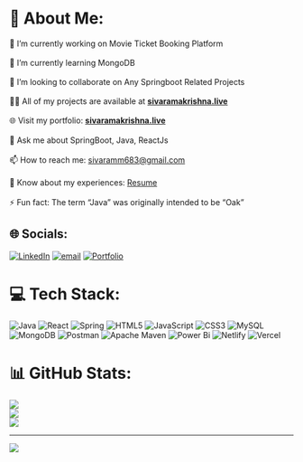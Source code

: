 # 💫 About Me:
🔭 I’m currently working on Movie Ticket Booking Platform<br><br>🌱 I’m currently learning MongoDB<br><br>👯 I’m looking to collaborate on Any Springboot Related Projects<br><br>👨‍💻 All of my projects are available at [**sivaramakrishna.live**](https://sivaramakrishna.live/)<br><br>🌐 Visit my portfolio: [**sivaramakrishna.live**](https://sivaramakrishna.live/)<br><br>💬 Ask me about SpringBoot, Java, ReactJs<br><br>📫 How to reach me: sivaramm683@gmail.com<br><br>📄 Know about my experiences: [Resume](https://drive.google.com/file/d/1G-1s91FuXkBRh1h7eZhHst6FAWjnGrMt/view?usp=sharing)<br><br>⚡ Fun fact: The term “Java” was originally intended to be “Oak”

## 🌐 Socials:
[![LinkedIn](https://img.shields.io/badge/LinkedIn-%230077B5.svg?logo=linkedin&logoColor=white)](https://linkedin.com/in/siva-rama-krishna-mandalaneni) 
[![email](https://img.shields.io/badge/Email-D14836?logo=gmail&logoColor=white)](mailto:mandalaneni.sivaramakrishna@gmail.com) 
[![Portfolio](https://img.shields.io/badge/Portfolio-000000?style=for-the-badge&logo=About.me&logoColor=white)](https://sivaramakrishna.live/)

# 💻 Tech Stack:
![Java](https://img.shields.io/badge/java-%23ED8B00.svg?style=for-the-badge&logo=openjdk&logoColor=white)
![React](https://img.shields.io/badge/react-%2320232a.svg?style=for-the-badge&logo=react&logoColor=%2361DAFB) 
![Spring](https://img.shields.io/badge/spring-%236DB33F.svg?style=for-the-badge&logo=spring&logoColor=white) 
![HTML5](https://img.shields.io/badge/html5-%23E34F26.svg?style=for-the-badge&logo=html5&logoColor=white) 
![JavaScript](https://img.shields.io/badge/javascript-%23323330.svg?style=for-the-badge&logo=javascript&logoColor=%23F7DF1E)
![CSS3](https://img.shields.io/badge/css3-%231572B6.svg?style=for-the-badge&logo=css3&logoColor=white) 
![MySQL](https://img.shields.io/badge/mysql-4479A1.svg?style=for-the-badge&logo=mysql&logoColor=white)
![MongoDB](https://img.shields.io/badge/MongoDB-%234ea94b.svg?style=for-the-badge&logo=mongodb&logoColor=white) 
![Postman](https://img.shields.io/badge/Postman-FF6C37?style=for-the-badge&logo=postman&logoColor=white)
![Apache Maven](https://img.shields.io/badge/Apache%20Maven-C71A36?style=for-the-badge&logo=Apache%20Maven&logoColor=white)
![Power Bi](https://img.shields.io/badge/power_bi-F2C811?style=for-the-badge&logo=powerbi&logoColor=black) 
![Netlify](https://img.shields.io/badge/netlify-%23000000.svg?style=for-the-badge&logo=netlify&logoColor=#00C7B7)
![Vercel](https://img.shields.io/badge/vercel-%23000000.svg?style=for-the-badge&logo=vercel&logoColor=white)

# 📊 GitHub Stats:
![](https://github-readme-stats.vercel.app/api?username=RamaKrishna3008&theme=dark&hide_border=false&include_all_commits=false&count_private=false)<br/>
![](https://nirzak-streak-stats.vercel.app/?user=RamaKrishna3008&theme=dark&hide_border=false)<br/>
![](https://github-readme-stats.vercel.app/api/top-langs/?username=RamaKrishna3008&theme=dark&hide_border=false&include_all_commits=false&count_private=false&layout=compact)

---

[![](https://visitcount.itsvg.in/api?id=RamaKrishna3008&icon=0&color=0)](https://visitcount.itsvg.in)
